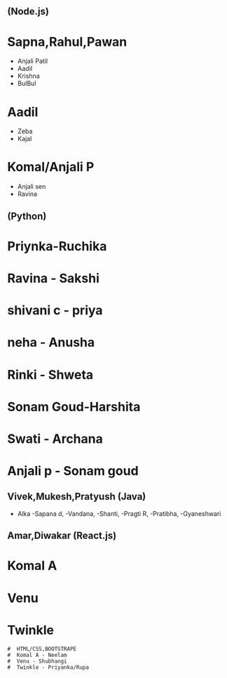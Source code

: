 
## (Node.js)
# Sapna,Rahul,Pawan
- Anjali Patil
- Aadil
- Krishna
- BulBul
# Aadil
- Zeba
- Kajal
# Komal/Anjali P
- Anjali sen
- Ravina

## (Python)
# Priynka-Ruchika
# Ravina - Sakshi
# shivani c - priya
# neha - Anusha
# Rinki - Shweta
# Sonam Goud-Harshita
# Swati - Archana
# Anjali p - Sonam goud

## Vivek,Mukesh,Pratyush (Java)
- Alka
-Sapana d,
-Vandana,
-Shanti,
-Pragti R,
-Pratibha,
-Gyaneshwari

## Amar,Diwakar (React.js)
# Komal A
# Venu 
# Twinkle
    
    #  HTML/CSS,BOOTSTRAPE
    #  Komal A - Neelam
    #  Venu - Shubhangi
    #  Twinkle - Priyanka/Rupa
